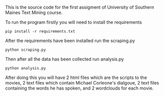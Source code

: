 This is the source code for the first assigment of University of Southern Maines Text Mining course.

To run the program firstly you will need to install the requirements
```
pip install -r requirements.txt
```
After the requirements have been installed run the scraping.py
```
python scraping.py
```

Then after all the data has been collected run analysis.py
```
python analysis.py
```

After doing this you will have 2 html files which are the scripts to the movies, 2 text files which contain Michael Corleone's dialgoue, 2 text files containing the words he has spoken, and 2 wordclouds for each movie.
